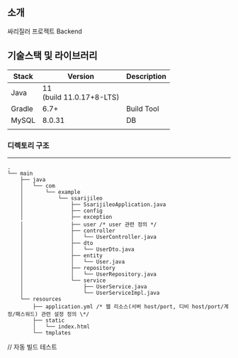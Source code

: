 ## 소개

싸리질러 프로젝트 Backend

<!-- 필수 항목 -->

## 기술스택 및 라이브러리

| Stack  | Version                      | Description |
| ------ | ---------------------------- | ----------- |
| Java   | 11<br> (build 11.0.17+8-LTS) |             |
| Gradle | 6.7+                         | Build Tool  |
| MySQL  | 8.0.31                       | DB          |
|        |                              |             |

### 디렉토리 구조

---

```
.
└── main
    ├── java
    │   └── com
    │       └── example
    │           └── ssarijileo
    │               ├── SsarijileoApplication.java
    │               ├── config
    │               ├── exception
    │               ├── user /* user 관련 정의 */
    │               ├── controller
    │               │   └── UserController.java
    │               ├── dto
    │               │   └── UserDto.java
    │               ├── entity
    │               │   └── User.java
    │               ├── repository
    │               │   └── UserRepository.java
    │               └── service
    │                   ├── UserService.java
    │                   └── UserServiceImpl.java
    └── resources
        ├── application.yml /* 웹 리소스(서버 host/port, 디비 host/port/계정/패스워드) 관련 설정 정의 \*/
        ├── static
        │   └── index.html
        └── tmplates
```

// 자동 빌드 테스트
